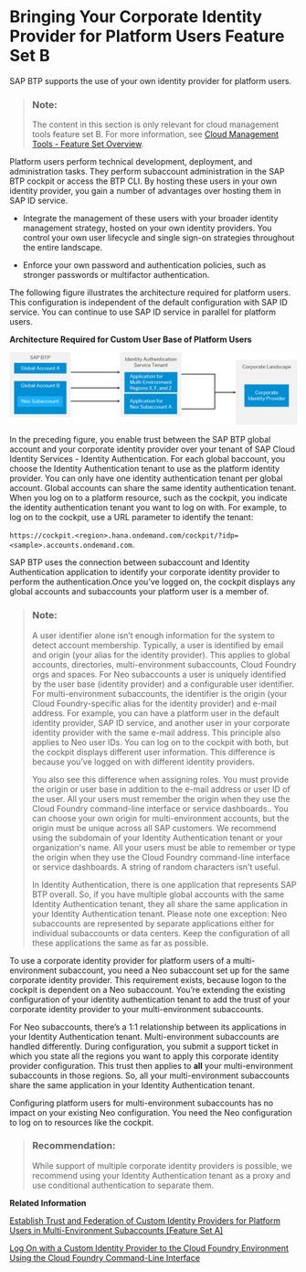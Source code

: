 <!-- loio8980b91c14f9474a9d7c7d831bbad8e9 -->

# Bringing Your Corporate Identity Provider for Platform Users Feature Set B

SAP BTP supports the use of your own identity provider for platform users.

> ### Note:  
> The content in this section is only relevant for cloud management tools feature set B. For more information, see [Cloud Management Tools - Feature Set Overview](https://help.sap.com/viewer/65de2977205c403bbc107264b8eccf4b/Cloud/en-US/caf4e4e23aef4666ad8f125af393dfb2.html).

Platform users perform technical development, deployment, and administration tasks. They perform subaccount administration in the SAP BTP cockpit or access the BTP CLI. By hosting these users in your own identity provider, you gain a number of advantages over hosting them in SAP ID service.

-   Integrate the management of these users with your broader identity management strategy, hosted on your own identity providers. You control your own user lifecycle and single sign-on strategies throughout the entire landscape.

-   Enforce your own password and authentication policies, such as stronger passwords or multifactor authentication.


The following figure illustrates the architecture required for platform users. This configuration is independent of the default configuration with SAP ID service. You can continue to use SAP ID service in parallel for platform users.

   
  
**Architecture Required for Custom User Base of Platform Users**

 

 ![](images/SAP_BTP_Account_Mapping_e29be15.png) 

In the preceding figure, you enable trust between the SAP BTP global account and your corporate identity provider over your tenant of SAP Cloud Identity Services - Identity Authentication. For each global baccount, you choose the Identity Authentication tenant to use as the platform identity provider. You can only have one identity authentication tenant per global account. Global accounts can share the same identity authentication tenant. When you log on to a platform resource, such as the cockpit, you indicate the identity authentication tenant you want to log on with. For example, to log on to the cockpit, use a URL parameter to identify the tenant:

`https://cockpit.<region>.hana.ondemand.com/cockpit/?idp=<sample>.accounts.ondemand.com`.

 SAP BTP uses the connection between subaccount and Identity Authentication application to identify your corporate identity provider to perform the authentication.Once you’ve logged on, the cockpit displays any global accounts and subaccounts your platform user is a member of.

> ### Note:  
> A user identifier alone isn’t enough information for the system to detect account membership. Typically, a user is identified by email and origin \(your alias for the identity provider\). This applies to global accounts, directories, multi-environment subaccounts, Cloud Foundry orgs and spaces. For Neo subaccounts a user is uniquely identified by the user base \(identity provider\) and a configurable user identifier. For multi-environment subaccounts, the identifier is the origin \(your Cloud Foundry-specific alias for the identity provider\) and e-mail address. For example, you can have a platform user in the default identity provider, SAP ID service, and another user in your corporate identity provider with the same e-mail address. This principle also applies to Neo user IDs. You can log on to the cockpit with both, but the cockpit displays different user information. This difference is because you’ve logged on with different identity providers.
> 
> You also see this difference when assigning roles. You must provide the origin or user base in addition to the e-mail address or user ID of the user. All your users must remember the origin when they use the Cloud Foundry command-line interface or service dashboards.. You can choose your own origin for multi-environment accounts, but the origin must be unique across all SAP customers. We recommend using the subdomain of your Identity Authentication tenant or your organization's name. All your users must be able to remember or type the origin when they use the Cloud Foundry command-line interface or service dashboards. A string of random characters isn't useful.
> 
> In Identity Authentication, there is one application that represents SAP BTP overall. So, if you have multiple global accounts with the same Identity Authentication tenant, they all share the same application in your Identity Authentication tenant. Please note one exception: Neo subaccounts are represented by separate applications either for individual subaccounts or data centers. Keep the configuration of all these applications the same as far as possible.

To use a corporate identity provider for platform users of a multi-environment subaccount, you need a Neo subaccount set up for the same corporate identity provider. This requirement exists, because logon to the cockpit is dependent on a Neo subaccount. You’re extending the existing configuration of your identity authentication tenant to add the trust of your corporate identity provider to your multi-environment subaccounts.

For Neo subaccounts, there’s a 1:1 relationship between its applications in your Identity Authentication tenant. Multi-environment subaccounts are handled differently. During configuration, you submit a support ticket in which you state all the regions you want to apply this corporate identity provider configuration. This trust then applies to **all** your multi-environment subaccounts in those regions. So, all your multi-environment subaccounts share the same application in your Identity Authentication tenant.

Configuring platform users for multi-environment subaccounts has no impact on your existing Neo configuration. You need the Neo configuration to log on to resources like the cockpit.

> ### Recommendation:  
> While support of multiple corporate identity providers is possible, we recommend using your Identity Authentication tenant as a proxy and use conditional authentication to separate them.

**Related Information**  


[Establish Trust and Federation of Custom Identity Providers for Platform Users in Multi-Environment Subaccounts \[Feature Set A\]](../50-administration-and-ops/establish-trust-and-federation-of-custom-identity-providers-for-platform-users-in-multi-8600afb.md "By default, platform users in multi-environment subaccounts are users in SAP ID service. The use of your own identity provider requires integration between the user bases of multi-environment and Neo subaccounts.")

[Log On with a Custom Identity Provider to the Cloud Foundry Environment Using the Cloud Foundry Command-Line Interface](../50-administration-and-ops/log-on-with-a-custom-identity-provider-to-the-cloud-foundry-environment-using-the-cloud-d477618.md "Learn how to use different methods to log on to Cloud Foundry using a custom identity provider (IdP).")


